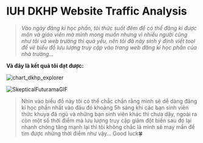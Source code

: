 # IUH DKHP Website Traffic Analysis
> *Vào ngày đăng kí học phần, tôi thức suốt đêm để có thể đăng kí được môn và giáo viên mà mình mong muốn nhưng vì nhiều người cũng như tôi và web trường thì quá yếu, nên tôi đã nãy sinh ý định viết tool để vẽ biểu đồ lưu lượng truy cập vào trang web đăng kí học phần của nhà trường...*

**Và đây là kết quả tôi đạt được:**

![chart_dkhp_explorer](https://github.com/AppSalmon/IUH-DKHP-Website-Traffic-Analysis/assets/120777599/1c62c05d-6b43-4c0e-ad1e-ac762f8b3b43)


![SkepticalFuturamaGIF](https://github.com/AppSalmon/IUH-DKHP-Website-Traffic-Analysis/assets/120777599/45a7b548-9894-4506-8186-912ee8a3b471)
> Nhìn vào biểu đồ này tôi có thể chắc chắn rằng mình sẽ dễ dàng đăng kí học phần nhất vào đâu đó khoảng 5h sáng khi các bạn sinh viên thức khuya đã ngủ và những bạn sinh viên khác thì chưa dậy, ngoài ra còn một số thời điểm mà lưu lượng truy cập giảm đột biến sau đó lại nhanh chóng tăng mạnh lại thì tôi không chắc là mình sẽ may mắn để tìm được những thời điểm như vậy...
> Good luck🍀
